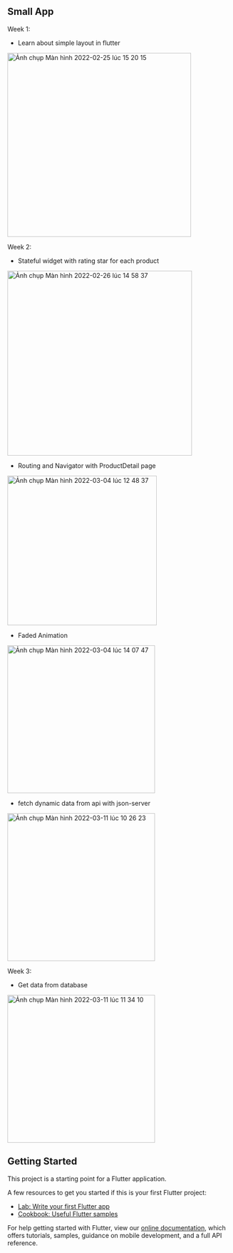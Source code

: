 ## Small App

Week 1:
- Learn about simple layout in flutter


<img width="412" alt="Ảnh chụp Màn hình 2022-02-25 lúc 15 20 15" src="https://user-images.githubusercontent.com/62633274/155680473-d001f1bb-c7ff-4fcf-95dd-d056eb7904aa.png">

Week 2:
- Stateful widget with rating star for each product

<img width="414" alt="Ảnh chụp Màn hình 2022-02-26 lúc 14 58 37" src="https://user-images.githubusercontent.com/62633274/155835609-cdd32159-0702-4184-8b33-240c510094ed.png">

- Routing and Navigator with ProductDetail page

<img width="335" alt="Ảnh chụp Màn hình 2022-03-04 lúc 12 48 37" src="https://user-images.githubusercontent.com/62633274/156707492-79d066d2-288c-4838-8544-a81d412bb2b0.png">

- Faded Animation

<img width="331" alt="Ảnh chụp Màn hình 2022-03-04 lúc 14 07 47" src="https://user-images.githubusercontent.com/62633274/156716409-e18d9e8a-7354-4140-837a-536db06068dc.png">

- fetch dynamic data from api with json-server

<img width="331" alt="Ảnh chụp Màn hình 2022-03-11 lúc 10 26 23" src="https://user-images.githubusercontent.com/62633274/157796611-4c520a52-e856-4581-b420-02e3f954e8fb.png">

Week 3:
- Get data from database

<img width="331" alt="Ảnh chụp Màn hình 2022-03-11 lúc 11 34 10" src="https://user-images.githubusercontent.com/62633274/157802933-0420390c-48cb-428c-97ef-4c3f3860e2ae.png">





## Getting Started

This project is a starting point for a Flutter application.

A few resources to get you started if this is your first Flutter project:

- [Lab: Write your first Flutter app](https://flutter.dev/docs/get-started/codelab)
- [Cookbook: Useful Flutter samples](https://flutter.dev/docs/cookbook)

For help getting started with Flutter, view our
[online documentation](https://flutter.dev/docs), which offers tutorials,
samples, guidance on mobile development, and a full API reference.
